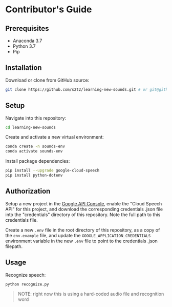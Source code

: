 # Contributor's Guide

## Prerequisites

  + Anaconda 3.7
  + Python 3.7
  + Pip

## Installation

Download or clone from GitHub source:

```sh
git clone https://github.com/s2t2/learning-new-sounds.git # or git@github.com:s2t2/learning-new-sounds.git
```

## Setup

Navigate into this repository:

```sh
cd learning-new-sounds
```

Create and activate a new virtual environment:

```sh
conda create -n sounds-env
conda activate sounds-env
```

Install package dependencies:

```sh
pip install --upgrade google-cloud-speech
pip install python-dotenv
```

## Authorization

Setup a new project in the [Google API Console](https://console.cloud.google.com/cloud-resource-manager), enable the "Cloud Speech API" for this project, and download the corresponding credentials .json file into the "credentials" directory of this repository. Note the full path to this credentials file.

Create a new `.env` file in the root directory of this repository, as a copy of the `env.example` file, and update the `GOOGLE_APPLICATION_CREDENTIALS` environment variable in the new `.env` file to point to the credentials .json filepath.

## Usage

Recognize speech:

```sh
python recognize.py
```

> NOTE: right now this is using a hard-coded audio file and recognition word
